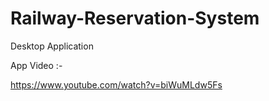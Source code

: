 # Railway-Reservation-System
Desktop Application

App Video :-

https://www.youtube.com/watch?v=biWuMLdw5Fs
